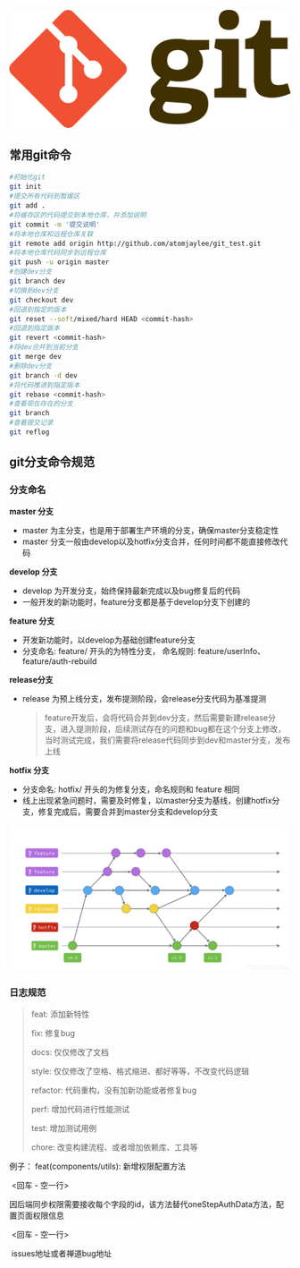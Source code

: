 ![git-logo](./images/git-logo.png)



## 常用git命令

```bash
#初始化git
git init 
#提交所有代码到暂缓区
git add .
#将缓存区的代码提交到本地仓库，并添加说明
git commit -m '提交说明'
#将本地仓库和远程仓库关联
git remote add origin http://github.com/atomjaylee/git_test.git
#将本地仓库代码同步到远程仓库
git push -u origin master
#创建dev分支
git branch dev
#切换到dev分支
git checkout dev
#回退到指定的版本
git reset --soft/mixed/hard HEAD <commit-hash>
#回退到指定版本
git revert <commit-hash>
#将dev合并到当前分支
git merge dev
#删除dev分支
git branch -d dev
#将代码推进到指定版本
git rebase <commit-hash>
#查看现在存在的分支
git branch
#查看提交记录
git reflog
```

## git分支命令规范

### **分支命名**

**master 分支**

- master 为主分支，也是用于部署生产环境的分支，确保master分支稳定性
- master 分支一般由develop以及hotfix分支合并，任何时间都不能直接修改代码

**develop 分支**

- develop 为开发分支，始终保持最新完成以及bug修复后的代码
- 一般开发的新功能时，feature分支都是基于develop分支下创建的

**feature 分支**

- 开发新功能时，以develop为基础创建feature分支
- 分支命名: feature/ 开头的为特性分支， 命名规则: feature/userInfo、 feature/auth-rebuild

**release分支**

- release 为预上线分支，发布提测阶段，会release分支代码为基准提测

  > feature开发后，会将代码合并到dev分支，然后需要新建release分支，进入提测阶段，后续测试存在的问题和bug都在这个分支上修改，当时测试完成，我们需要将release代码同步到dev和master分支，发布上线

**hotfix 分支**

- 分支命名: hotfix/ 开头的为修复分支，命名规则和 feature 相同
- 线上出现紧急问题时，需要及时修复，以master分支为基线，创建hotfix分支，修复完成后，需要合并到master分支和develop分支

![git-branch](./images/git-branch.png)

### **日志规范**

>feat: 添加新特性
>
>fix: 修复bug
>
>docs: 仅仅修改了文档
>
>style: 仅仅修改了空格、格式缩进、都好等等，不改变代码逻辑
>
>refactor: 代码重构，没有加新功能或者修复bug
>
>perf: 增加代码进行性能测试
>
>test: 增加测试用例
>
>chore: 改变构建流程、或者增加依赖库、工具等

例子： feat(components/utils): 新增权限配置方法

​			<回车 - 空一行>

​			因后端同步权限需要接收每个字段的id，该方法替代oneStepAuthData方法，配置页面权限信息 

​			<回车 - 空一行>		

​			issues地址或者禅道bug地址		